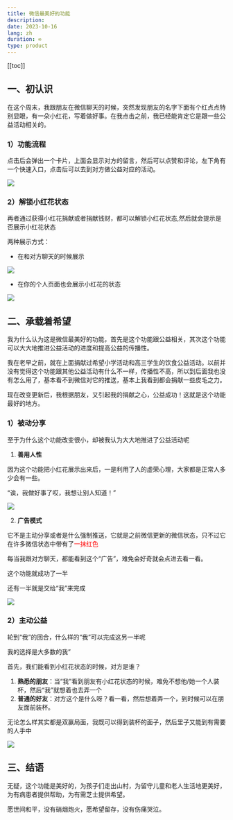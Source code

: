 ```yaml
---
title: 微信最美好的功能
description: 
date: 2023-10-16
lang: zh
duration: ∞
type: product
---
```

[[toc]]

## 一、初认识

在这个周末，我跟朋友在微信聊天的时候，突然发现朋友的名字下面有个红点点特别显眼，有一朵小红花，写着做好事。在我点击之前，我已经能肯定它是跟一些公益活动相关的。

### 1）功能流程

点击后会弹出一个卡片，上面会显示对方的留言，然后可以点赞和评论，左下角有一个快速入口，点击后可以去到对方做公益对应的活动。

![](https://cdn.jsdelivr.net/gh/senong2000/image/img_v2_e342552c-82a3-46fb-901b-4b1013abda8g.webp)

### 2）解锁小红花状态

再者通过获得小红花捐献或者捐献钱财，都可以解锁小红花状态,然后就会提示是否展示小红花状态

两种展示方式：

- 在和对方聊天的时候展示

![](https://cdn.jsdelivr.net/gh/senong2000/image/img_v2_82486441-932c-4d3a-822b-287ce43b9ffg.webp)

- 在你的个人页面也会展示小红花的状态

![](https://cdn.jsdelivr.net/gh/senong2000/image/img_v2_23f3ac5d-f375-46e4-9ecc-3e7119f54e9g.webp)

## 二、承载着希望

我为什么认为这是微信最美好的功能，首先是这个功能跟公益相关，其次这个功能可以大大地推进公益活动的进度和提高公益的传播性。

我在老早之前，就在上面捐献过希望小学活动和高三学生的饮食公益活动。以前并没有觉得这个功能跟其他公益活动有什么不一样，传播性不高，所以到后面我也没有怎么用了，基本看不到微信对它的推送，基本上我看到都会捐献一些皮毛之力。

现在改变更新后，我根据朋友，又引起我的捐献之心，公益成功！这就是这个功能最好的地方。

### 1）被动分享

至于为什么这个功能改变很小，却被我认为大大地推进了公益活动呢

1. **善用人性**

因为这个功能把小红花展示出来后，一是利用了人的虚荣心理，大家都是正常人多少会有一些。

“诶，我做好事了哎，我想让别人知道！”

![](https://cdn.jsdelivr.net/gh/senong2000/image/img_v2_e58f6a29-8ad0-43bd-8a09-4e2e3693f16g.webp)


2. **广告模式**

它不是主动分享或者是什么强制推送，它就是之前微信更新的微信状态，只不过它在许多微信状态中带有了<span style="color:red;">一抹红色</span>

每当我跟对方聊天，都能看到这个“广告”，难免会好奇就会点进去看一看。

这个功能就成功了一半

还有一半就是交给“我”来完成

![](https://cdn.jsdelivr.net/gh/senong2000/image/img_v2_18b64260-7cef-4141-bcbd-fe1dd1ee005g.webp)

### 2）主动公益

轮到“我”的回合，什么样的“我”可以完成这另一半呢

我的选择是大多数的我”

首先，我们能看到小红花状态的时候，对方是谁？

1. **熟悉的朋友**：当“我”看到朋友有小红花状态的时候，难免不想他/她一个人装杯，然后“我”就想着也去弄一个
2. **普通的好友**：对方这个是什么呀？看一看，然后想着弄一个，到时候可以在朋友面前装杯。

无论怎么样其实都是双赢局面，我既可以得到装杯的面子，然后里子又能到有需要的人手中

![](https://cdn.jsdelivr.net/gh/senong2000/image/img_v2_11074069-607b-44b9-9642-da82179ebdcg.webp)

## 三、结语

无疑，这个功能是美好的，为孩子们走出山村，为留守儿童和老人生活地更美好，为有病患者提供帮助，为有需芝士提供希望。

愿世间和平，没有硝烟炮火，愿希望留存，没有伤痛哭泣。
